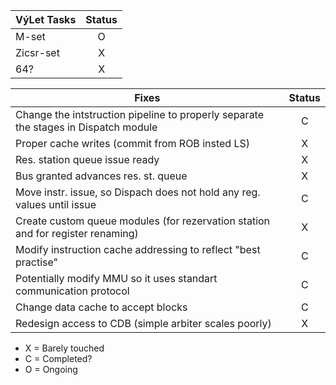 | VýLet Tasks | Status |
| ----------- | :----: |
| M-set       |   O    |
| Zicsr-set   |   X    |
| 64?         |   X    |

| Fixes                                                                               | Status |
| ----------------------------------------------------------------------------------- | :----: |
| Change the intstruction pipeline to properly separate the stages in Dispatch module |   C    |
| Proper cache writes (commit from ROB insted LS)                                     |   X    |
| Res. station queue issue ready                                                      |   X    |
| Bus granted advances res. st. queue                                                 |   X    |
| Move instr. issue, so Dispach does not hold any reg. values until issue             |   C    |
| Create custom queue modules (for rezervation station and for register renaming)     |   X    |
| Modify instruction cache addressing to reflect "best practise"                      |   C    |
| Potentially modify MMU so it uses standart communication protocol                   |   C    |
| Change data cache to accept blocks                                                  |   C    |
| Redesign access to CDB (simple arbiter scales poorly)                               |   X    |

- X = Barely touched
- C = Completed?
- O = Ongoing
